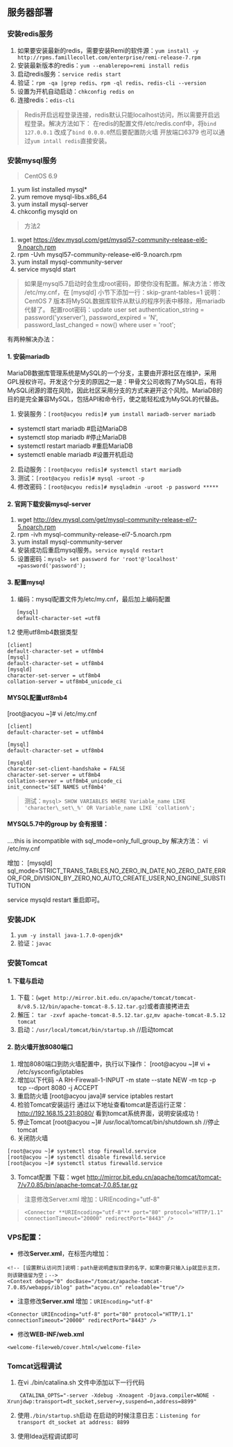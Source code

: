 ## 服务器部署

### 安装redis服务
1. 如果要安装最新的redis，需要安装Remi的软件源：`yum install -y http://rpms.famillecollet.com/enterprise/remi-release-7.rpm`
2. 安装最新版本的redis：`yum --enablerepo=remi install redis`
3. 启动redis服务：`service redis start`
4. 验证：`rpm -qa |grep redis`、`rpm -ql redis`、`redis-cli --version`
5. 设置为开机自动启动：`chkconfig redis on`
6. 连接redis：`edis-cli`

> Redis开启远程登录连接，redis默认只能localhost访问，所以需要开启远程登录。解决方法如下：
> 在redis的配置文件/etc/redis.conf中，将`bind 127.0.0.1` 改成了`bind 0.0.0.0`然后要配置防火墙 开放端口6379
也可以通过`yum intall redis`直接安装。

### 安装mysql服务
> CentOS 6.9
1. yum list installed mysql*
2. yum remove mysql-libs.x86_64
3. yum install mysql-server
4. chkconfig mysqld on

> 方法2
1. wget https://dev.mysql.com/get/mysql57-community-release-el6-9.noarch.rpm
2. rpm -Uvh mysql57-community-release-el6-9.noarch.rpm
3. yum install mysql-community-server
4. service mysqld start


> 如果是mysql5.7启动时会生成root密码，即使你没有配置。解决方法：修改 /etc/my.cnf，在 [mysqld] 小节下添加一行：skip-grant-tables=1
> 说明：CentOS 7 版本将MySQL数据库软件从默认的程序列表中移除，用mariadb代替了。
> 配置root密码：update user set authentication_string = password('yxserver'), password_expired = 'N', password_last_changed = now() where user = 'root';

有两种解决办法：
#### 1. 安装mariadb
MariaDB数据库管理系统是MySQL的一个分支，主要由开源社区在维护，采用GPL授权许可。开发这个分支的原因之一是：甲骨文公司收购了MySQL后，有将MySQL闭源的潜在风险，因此社区采用分支的方式来避开这个风险。MariaDB的目的是完全兼容MySQL，包括API和命令行，使之能轻松成为MySQL的代替品。
1. 安装服务：`[root@acyou redis]# yum install mariadb-server mariadb`
 - systemctl start mariadb    #启动MariaDB
 - systemctl stop mariadb     #停止MariaDB
 - systemctl restart mariadb  #重启MariaDB
 - systemctl enable mariadb   #设置开机启动
2. 启动服务：`[root@acyou redis]# systemctl start mariadb`
3. 测试：`[root@acyou redis]# mysql -uroot -p`
4. 修改密码：`[root@acyou redis]# mysqladmin -uroot -p password *****`
#### 2. 官网下载安装mysql-server
1. wget http://dev.mysql.com/get/mysql-community-release-el7-5.noarch.rpm
2. rpm -ivh mysql-community-release-el7-5.noarch.rpm
3. yum install mysql-community-server
4. 安装成功后重启mysql服务。`service mysqld restart`
5. 设置密码：`mysql> set password for 'root'@'localhost' =password('password');`
#### 3. 配置mysql
1. 编码：mysql配置文件为/etc/my.cnf，最后加上编码配置
```
   [mysql]
   default-character-set =utf8
```

1.2 使用utf8mb4数据类型
```
[client]
default-character-set = utf8mb4
[mysql]
default-character-set = utf8mb4
[mysqld]
character-set-server = utf8mb4
collation-server = utf8mb4_unicode_ci
```

#### MYSQL配置utf8mb4
[root@acyou ~]# vi /etc/my.cnf
```
[client]
default-character-set = utf8mb4

[mysql]
default-character-set = utf8mb4

[mysqld]
character-set-client-handshake = FALSE
character-set-server = utf8mb4
collation-server = utf8mb4_unicode_ci
init_connect='SET NAMES utf8mb4'
```
> 测试：`mysql> SHOW VARIABLES WHERE Variable_name LIKE 'character\_set\_%' OR Variable_name LIKE 'collation%';`
#### MYSQL5.7中的group by 会有报错：
....this is incompatible with sql_mode=only_full_group_by
解决方法：
vi /etc/my.cnf

增加：
[mysqld]
sql_mode=STRICT_TRANS_TABLES,NO_ZERO_IN_DATE,NO_ZERO_DATE,ERROR_FOR_DIVISION_BY_ZERO,NO_AUTO_CREATE_USER,NO_ENGINE_SUBSTITUTION

service mysqld restart 重启即可。



###  安装JDK
1. `yum -y install java-1.7.0-openjdk*`
2. 验证：`javac`
###  安装Tomcat
#### 1. 下载与启动
1. 下载：(`wget http://mirror.bit.edu.cn/apache/tomcat/tomcat-8/v8.5.12/bin/apache-tomcat-8.5.12.tar.gz`)或者直接拷进去
2. 解压： `tar -zxvf apache-tomcat-8.5.12.tar.gz`,`mv apache-tomcat-8.5.12 tomcat`
3. 启动：`/usr/local/tomcat/bin/startup.sh`      //启动tomcat
#### 2. 防火墙开放8080端口
1. 增加8080端口到防火墙配置中，执行以下操作：
[root@acyou ~]# vi + /etc/sysconfig/iptables
2. 增加以下代码
-A RH-Firewall-1-INPUT -m state --state NEW -m tcp -p tcp --dport 8080 -j ACCEPT
3. 重启防火墙
[root@acyou java]# service iptables restart
4. 检验Tomcat安装运行
通过以下地址查看tomcat是否运行正常：
http://192.168.15.231:8080/
看到tomcat系统界面，说明安装成功！
5. 停止Tomcat
[root@acyou ~]# /usr/local/tomcat/bin/shutdown.sh  //停止tomcat
6. 关闭防火墙
```
[root@acyou ~]# systemctl stop firewalld.service
[root@acyou ~]# systemctl disable firewalld.service
[root@acyou ~]# systemctl status firewalld.service
```
3. Tomcat配置
下载：wget http://mirror.bit.edu.cn/apache/tomcat/tomcat-7/v7.0.85/bin/apache-tomcat-7.0.85.tar.gz
> 注意修改Server.xml 增加：URIEncoding="utf-8"

> `<Connector **URIEncoding="utf-8"** port="80" protocol="HTTP/1.1" connectionTimeout="20000" redirectPort="8443" />`



### VPS配置：

-	修改**Server.xml**，在<Host></Host>标签内增加：
```
<!-- [设置默认访问页]说明：path是说明虚拟目录的名字，如果你要只输入ip就显示主页，则该键值留为空；-->
<Context debug="0" docBase="/tomcat/apache-tomcat-7.0.85/webapps/iblog" path="acyou.cn" reloadable="true"/>
```
-	注意修改**Server.xml** 增加：`URIEncoding="utf-8"`
```
<Connector URIEncoding="utf-8" port="80" protocol="HTTP/1.1" connectionTimeout="20000" redirectPort="8443" />
```
-	修改**WEB-INF/web.xml**
```
<welcome-file>web/cover.html</welcome-file>
```

### Tomcat远程调试
1. 在vi ./bin/catalina.sh 文件中添加以下一行代码
```
    CATALINA_OPTS="-server -Xdebug -Xnoagent -Djava.compiler=NONE -Xrunjdwp:transport=dt_socket,server=y,suspend=n,address=8899"
```
2. 使用`./bin/startup.sh`启动
在启动的时候注意日志：`Listening for transport dt_socket at address: 8899`

3. 使用Idea远程调试即可

